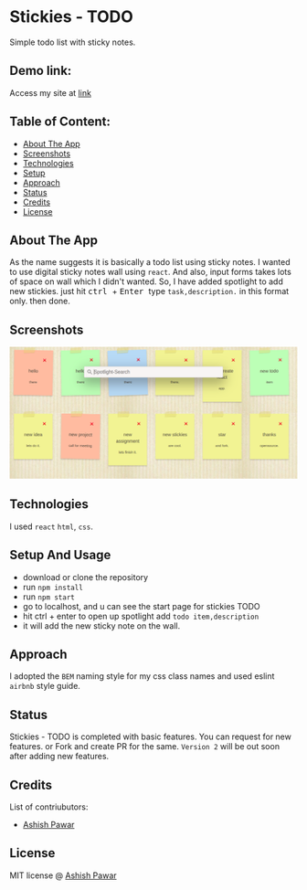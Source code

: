 # Stickies - TODO
Simple todo list with sticky notes.

## Demo link:
Access my site at [link](https://62651a17dcafd97e7268c695--cerulean-cranachan-0bafae.netlify.app/)

## Table of Content:

- [About The App](#about-the-app)
- [Screenshots](#screenshots)
- [Technologies](#technologies)
- [Setup](#setup)
- [Approach](#approach)
- [Status](#status)
- [Credits](#credits)
- [License](#license)

## About The App
As the name suggests it is basically a todo list using sticky notes. I wanted to use digital sticky notes wall using `react`. And also, input forms takes lots of space on wall which I didn't wanted. So, I have added spotlight to add new stickies. just hit
<kbd> ctrl </kbd> + <kbd> Enter </kbd> type `task,description.` in this format only. then done.


## Screenshots

![screenshot](.github/stickies_ss.png)

## Technologies
I used `react` `html`, `css`.

## Setup And Usage
- download or clone the repository
- run `npm install`
- run `npm start`
- go to localhost, and u can see the start page for stickies TODO
- hit ctrl + enter to open up spotlight add `todo item,description`
- it will add the new sticky note on the wall.

## Approach
I adopted the `BEM` naming style for my css class names and used eslint `airbnb` style guide.

## Status
Stickies - TODO is completed with basic features. You can request for new features. or Fork and create PR for the same. `Version 2` will be out soon after adding new features.

## Credits
List of contriubutors:
- [Ashish Pawar](https://github.com/ashishpawar517)

## License

MIT license @ [Ashish Pawar](https://github.com/ashishpawar517)
